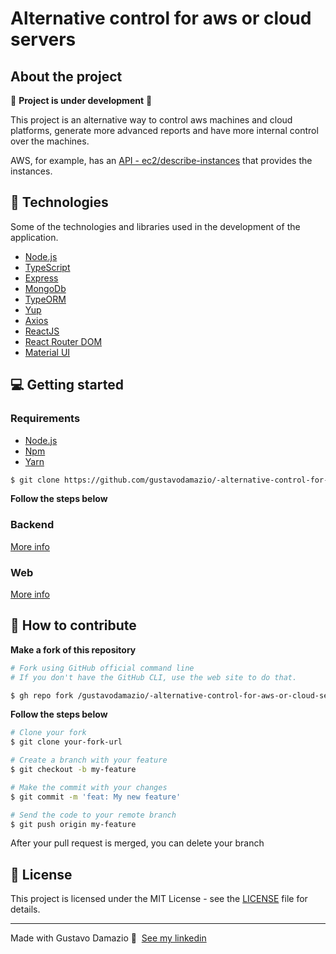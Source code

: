 # Alternative control for aws or cloud servers

## About the project
🚧 **Project is under development** 🚧

This project is an alternative way to control aws machines and cloud platforms, generate more advanced reports and have more internal control over the machines.


AWS, for example, has an [API - ec2/describe-instances](https://docs.aws.amazon.com/cli/latest/reference/ec2/describe-instances.html) that provides the instances.

## 🚀 Technologies

Some of the technologies and libraries used in the development of the application.

- [Node.js](https://nodejs.org/en/)
- [TypeScript](https://www.typescriptlang.org/)
- [Express](https://expressjs.com/pt-br/)
- [MongoDb](https://www.mongodb.com/)
- [TypeORM](https://typeorm.io/#/)
- [Yup](https://github.com/jquense/yup)
- [Axios](https://github.com/axios/axios)
- [ReactJS](https://reactjs.org/)
- [React Router DOM](https://reacttraining.com/react-router/)
- [Material UI](https://material-ui.com/)

## 💻 Getting started

### Requirements

- [Node.js](https://nodejs.org/en/)
- [Npm](https://www.npmjs.com/)
- [Yarn](https://classic.yarnpkg.com/)

```bash
$ git clone https://github.com/gustavodamazio/-alternative-control-for-aws-or-cloud-servers.git
```

**Follow the steps below**

### Backend
[More info](backend/README.md)

### Web
[More info](web/README.md)


## 🤔 How to contribute

**Make a fork of this repository**

```bash
# Fork using GitHub official command line
# If you don't have the GitHub CLI, use the web site to do that.

$ gh repo fork /gustavodamazio/-alternative-control-for-aws-or-cloud-servers
```

**Follow the steps below**

```bash
# Clone your fork
$ git clone your-fork-url

# Create a branch with your feature
$ git checkout -b my-feature

# Make the commit with your changes
$ git commit -m 'feat: My new feature'

# Send the code to your remote branch
$ git push origin my-feature
```

After your pull request is merged, you can delete your branch

## 📝 License

This project is licensed under the MIT License - see the [LICENSE](LICENSE) file for details.

---

Made with Gustavo Damazio 👋 &nbsp;[See my linkedin](https://www.linkedin.com/in/gustavodamaziogd/)